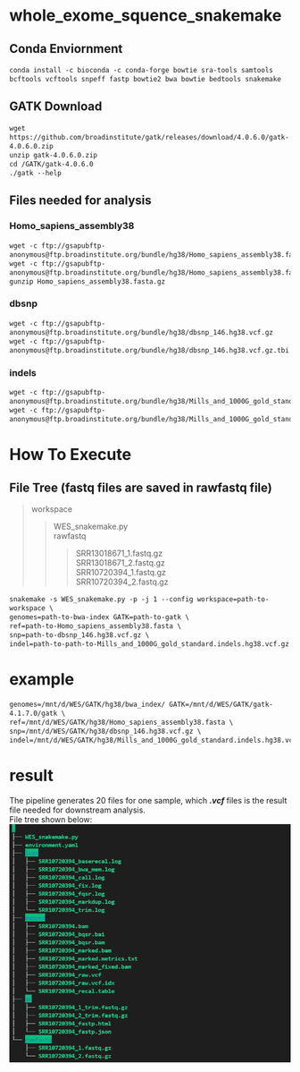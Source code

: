 # whole_exome_squence_snakemake

## Conda Enviornment
```
conda install -c bioconda -c conda-forge bowtie sra-tools samtools bcftools vcftools snpeff fastp bowtie2 bwa bowtie bedtools snakemake
```

## GATK Download
```
wget  https://github.com/broadinstitute/gatk/releases/download/4.0.6.0/gatk-4.0.6.0.zip
unzip gatk-4.0.6.0.zip
cd /GATK/gatk-4.0.6.0
./gatk --help
```

## Files needed for analysis
### Homo_sapiens_assembly38
```
wget -c ftp://gsapubftp-anonymous@ftp.broadinstitute.org/bundle/hg38/Homo_sapiens_assembly38.fasta.gz  
wget -c ftp://gsapubftp-anonymous@ftp.broadinstitute.org/bundle/hg38/Homo_sapiens_assembly38.fasta.fai  
gunzip Homo_sapiens_assembly38.fasta.gz
```

### dbsnp
```
wget -c ftp://gsapubftp-anonymous@ftp.broadinstitute.org/bundle/hg38/dbsnp_146.hg38.vcf.gz
wget -c ftp://gsapubftp-anonymous@ftp.broadinstitute.org/bundle/hg38/dbsnp_146.hg38.vcf.gz.tbi
```
### indels
```
wget -c ftp://gsapubftp-anonymous@ftp.broadinstitute.org/bundle/hg38/Mills_and_1000G_gold_standard.indels.hg38.vcf.gz 
wget -c ftp://gsapubftp-anonymous@ftp.broadinstitute.org/bundle/hg38/Mills_and_1000G_gold_standard.indels.hg38.vcf.gz.tbi
```

# How To Execute
## File Tree (fastq files are saved in rawfastq file)
>workspace
>>WES_snakemake.py<br>
>>rawfastq<br>
>>>SRR13018671_1.fastq.gz<br>
>>>SRR13018671_2.fastq.gz<br>
>>>SRR10720394_1.fastq.gz<br>
>>>SRR10720394_2.fastq.gz<br>

```
snakemake -s WES_snakemake.py -p -j 1 --config workspace=path-to-workspace \
genomes=path-to-bwa-index GATK=path-to-gatk \
ref=path-to-Homo_sapiens_assembly38.fasta \
snp=path-to-dbsnp_146.hg38.vcf.gz \
indel=path-to-path-to-Mills_and_1000G_gold_standard.indels.hg38.vcf.gz
```
# example
```
genomes=/mnt/d/WES/GATK/hg38/bwa_index/ GATK=/mnt/d/WES/GATK/gatk-4.1.7.0/gatk \
ref=/mnt/d/WES/GATK/hg38/Homo_sapiens_assembly38.fasta \
snp=/mnt/d/WES/GATK/hg38/dbsnp_146.hg38.vcf.gz \
indel=/mnt/d/WES/GATK/hg38/Mills_and_1000G_gold_standard.indels.hg38.vcf.gz
```
# result
The pipeline generates 20 files for one sample, which ***.vcf*** files is the result file needed for downstream analysis.<br>
File tree shown below:<br>
![image](https://github.com/XiaoqiLuo/whole_exome_squence_snakemake/blob/main/WES-workspace.png)
